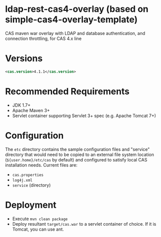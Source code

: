 ldap-rest-cas4-overlay (based on simple-cas4-overlay-template)
==============================================================

CAS maven war overlay with LDAP and database authentication, and connection throttling, for CAS 4.x line

# Versions
```xml
<cas.version>4.1.1</cas.version>
```

# Recommended Requirements
* JDK 1.7+
* Apache Maven 3+
* Servlet container supporting Servlet 3+ spec (e.g. Apache Tomcat 7+)

# Configuration
The `etc` directory contains the sample configuration files and "service" directory that would need to be copied to an external file system location (`${user.home}/etc/cas` by default)
and configured to satisfy local CAS installation needs. Current files are:

* `cas.properties`
* `log4j.xml`
* `service` (directory)

# Deployment

* Execute `mvn clean package`
* Deploy resultant `target/cas.war` to a servlet container of choice. If it is Tomcat, you can use ant.
